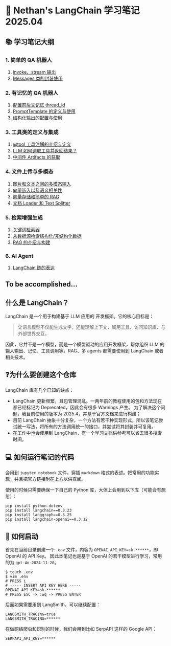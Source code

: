 # 📖 Nethan's LangChain 学习笔记 2025.04

## 📚 学习笔记大纲

### 1. 简单的 QA 机器人
1. [invoke、stream 输出](1-SimpleQARobot/1-simple_demo.ipynb)
2. [Messages 类的封装使用](1-SimpleQARobot/2-messages.ipynb)

### 2. 有记忆的 QA 机器人
1. [配置前后文记忆 thread_id](./2-QARobotWithMemory/1-memory_demo.ipynb)
2. [PromptTemplate 的定义与使用](./2-QARobotWithMemory/2-templates.ipynb)
3. [结构化输出的配置与使用](./2-QARobotWithMemory/3-JSON_parser.ipynb)

### 3. 工具类的定义与集成
1. [@tool 工具注解的介绍与定义](./3-RobotWithTools/1-introduction.ipynb)
2. [LLM 如何调取工具并返回结果？](./3-RobotWithTools/2-tools_calling.ipynb)
3. [中间件 Artifacts 的获取](./3-RobotWithTools/3-tools_and_artifacts.ipynb)

### 4. 文件上传与多模态
1. [图片和文本之间的多模态输入](./4-Multimodality/1-introduction.ipynb)
2. [向量嵌入以及语义相关性](./4-Multimodality/2-embedding.ipynb)
3. [向量存储和简单的 RAG](./4-Multimodality/3-vectorstore.ipynb)
4. [文档 Loader 和 Text Splitter](./4-Multimodality/4-text_splitters.ipynb)

### 5. 检索增强生成
1. [关键词检索器](./5-RAG/1-retrievers.ipynb)
2. [从数据源检索结构化/非结构化数据](./5-RAG/2-retrieval_system.ipynb)
3. [RAG 的介绍与构建](./5-RAG/3-RAG_implementation.ipynb)

### 6. AI Agent
1. [LangChain 链的表达](6-Agent/1-LCEL_usage.ipynb)


## To be accomplished...

## 什么是 LangChain？
LangChain 是一个用于构建基于 LLM 应用的 开发框架。它的核心目标是：

> 让语言模型不仅能生成文字，还能理解上下文、调用工具、访问知识库、与外部世界交互。

因此，它并不是一个模型，而是一个模型驱动的应用开发框架，帮你组织 LLM 的输入输出、记忆、工具调用等。RAG、多 agents 都需要使用到 LangChain 或者相关技术。

## ❓为什么要创建这个仓库
LangChain 库有几个已知的缺点：
* LangChain 更新频繁，且包管理混乱。一两年前的教程使用的包和方法现在都已经标记为 Deprecated，因此会有很多 Warnings 产生。
为了解决这个问题，我目前使用的版本为 2025.4，并基于官方文档来进行构建；
* 目前 LangChain 抽象十分复杂，一个方法有若干种实现形式。所以该笔记尝试统一写法，将所有的方法调用统一的接口，并尝试将其封装并可复用。
* 在工作中也会使用到 LangChain，有一个学习文档供参考可以省去很多搜索时间。

## 💻 如何运行笔记的代码
会用到 `jupyter notebook` 文件，穿插 `markdown` 格式的表述。把常用的功能实现，并且把官方链接附在上方以供查阅。

使用的时候只需要确保一下自己的 Python 库，大体上会用到以下库（可能会有疏忽）：

```shell
pip install python-dotenv
pip install langchain==0.3.23
pip install langgraph==0.3.25
pip install langchain-openai==0.3.12
```

## 🤔 如何启动
首先在当前目录创建一个 `.env` 文件，内容为 `OPENAI_API_KEY=sk-******`，即 OpenAI 的 API Key。
因此本笔记也是基于 OpenAI 的若干模型进行学习，常用的为 `gpt-4o-2024-11-20`。

```shell
$ touch .env
$ vim .env
# PRESS i
# ----- INSERT API KEY HERE -----
OPENAI_API_KEY=sk-******
# PRESS ESC -> :wq -> PRESS ENTER
```

后面如果需要用到 LangSmith，可以继续配置：
```text
LANGSMITH_TRACING=true
LANGSMITH_TRACING=******
```

在做网络爬虫和识别的时候，我们会用到比如 SerpAPI 这样的 Google API：
```text
SERPAPI_API_KEY=******
```